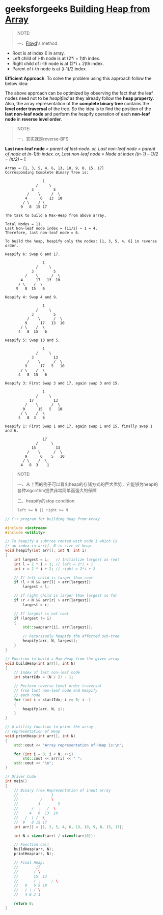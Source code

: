 # geeksforgeeks [Building Heap from Array](https://www.geeksforgeeks.org/building-heap-from-array/)

> NOTE:
>
> 一、[Floyd](https://en.wikipedia.org/wiki/Robert_W._Floyd)'s method

- Root is at index 0 in array.
- Left child of i-th node is at (2*i + 1)th index.
- Right child of i-th node is at (2*i + 2)th index.
- Parent of i-th node is at (i-1)/2 index.



**Efficient Approach**: To solve the problem using this approach follow the below idea:

The above approach can be optimized by observing the fact that the leaf nodes need not to be *heapified* as they already follow the **heap property**. Also, the array representation of the **complete binary tree** contains the **level order traversal** of the tree. So the idea is to find the position of the **last non-leaf node** and perform the heapify operation of each **non-leaf node** in **reverse level order**. 

> NOTE:
>
> 一、其实就是reverse-BFS

**Last non-leaf node** *= parent of last-node.*
*or, Last non-leaf node = parent of node at (n-1)th index.*
*or, Last non-leaf node = Node at index ((n-1) – 1)/2 = (n/2) – 1.*



```
Array = {1, 3, 5, 4, 6, 13, 10, 9, 8, 15, 17}
Corresponding Complete Binary Tree is:

                 1
              /     \
            3         5
          /    \     /  \
         4      6   13  10
        / \    / \
       9   8  15 17

The task to build a Max-Heap from above array.

Total Nodes = 11.
Last Non-leaf node index = (11/2) – 1 = 4.
Therefore, last non-leaf node = 6.

To build the heap, heapify only the nodes: [1, 3, 5, 4, 6] in reverse order.

Heapify 6: Swap 6 and 17.

                 1
              /     \
            3         5
         /    \      /  \
       4      17   13  10
      / \    /  \
     9   8  15   6

Heapify 4: Swap 4 and 9.

                 1
              /     \
            3         5
          /    \      /  \
         9      17   13  10
       / \    /  \
      4   8  15   6

Heapify 5: Swap 13 and 5.

                 1
              /     \
            3         13
          /    \      /  \
         9      17   5   10
       / \    /  \
      4   8  15   6

Heapify 3: First Swap 3 and 17, again swap 3 and 15.

                 1
              /     \
           17         13
         /    \      /  \
        9      15   5   10
       / \    /  \
      4   8  3   6

Heapify 1: First Swap 1 and 17, again swap 1 and 15, finally swap 1 and 6.

                 17
              /      \
            15         13
          /    \      /  \
         9      6    5   10
        / \    /  \
       4   8  3    1
```

> NOTE:
>
> 一、从上面的例子可以看出heap的存储方式的巨大优势，它能够为heap的各种algorithm提供非常简单而强大的保障
>
> 二、heapify的stop condition: 
>
> ``` C++
> left >= N || right >= N
> ```
>
> 



```c++
// C++ program for building Heap from Array

#include <iostream>
#include <utility>

// To heapify a subtree rooted with node i which is
// an index in arr[]. N is size of heap
void heapify(int arr[], int N, int i)
{
	int largest = i;   // Initialize largest as root
	int l = 2 * i + 1; // left = 2*i + 1
	int r = 2 * i + 2; // right = 2*i + 2

	// If left child is larger than root
	if (l < N && arr[l] > arr[largest])
		largest = l;

	// If right child is larger than largest so far
	if (r < N && arr[r] > arr[largest])
		largest = r;

	// If largest is not root
	if (largest != i)
	{
		std::swap(arr[i], arr[largest]);

		// Recursively heapify the affected sub-tree
		heapify(arr, N, largest);
	}
}

// Function to build a Max-Heap from the given array
void buildHeap(int arr[], int N)
{
	// Index of last non-leaf node
	int startIdx = (N / 2) - 1;

	// Perform reverse level order traversal
	// from last non-leaf node and heapify
	// each node
	for (int i = startIdx; i >= 0; i--)
	{
		heapify(arr, N, i);
	}
}

// A utility function to print the array
// representation of Heap
void printHeap(int arr[], int N)
{
	std::cout << "Array representation of Heap is:\n";

	for (int i = 0; i < N; ++i)
		std::cout << arr[i] << " ";
	std::cout << "\n";
}

// Driver Code
int main()
{
	// Binary Tree Representation of input array
	//			     1
	//		    /    \
	//		   3	    5
	//	    /  \   /  \
	//	   4   6  13  10
	//   /  \ /  \
	//  9   8 15 17
	int arr[] = {1, 3, 5, 4, 6, 13, 10, 9, 8, 15, 17};

	int N = sizeof(arr) / sizeof(arr[0]);

	// Function call
	buildHeap(arr, N);
	printHeap(arr, N);

	// Final Heap:
	//		  17
	//		 / \
	//		 15	 13
	//		 / \	 / \
	//	 9	 6 5 10
	//	 / \ / \
	//	 4 8 3 1

	return 0;
}

```

